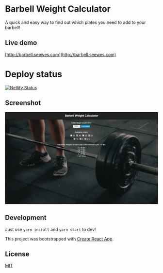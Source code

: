 # Barbell Weight Calculator

A quick and easy way to find out which plates you need to add to your barbell!

## Live demo

[http://barbell.seewes.com](http://barbell.seewes.com)

# Deploy status

[![Netlify Status](https://api.netlify.com/api/v1/badges/44956501-e38c-4b6d-aca6-076fd072624e/deploy-status)](https://app.netlify.com/sites/barbell/deploys)

## Screenshot

![Barbell Weight Calculator](https://raw.githubusercontent.com/doobix/barbell/master/screenshots/barbell.png)

## Development

Just use `yarn install` and `yarn start` to dev!

This project was bootstrapped with [Create React App](https://github.com/facebookincubator/create-react-app).

## License

[MIT](/LICENSE)
